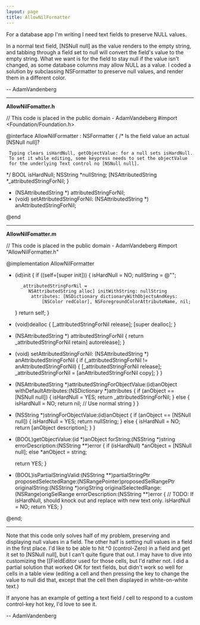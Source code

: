 ```yaml
---
layout: page
title: AllowNilFormatter
---
```


For a database app I'm writing I need text fields to preserve NULL values.

In a normal text field, [NSNull null] as the value renders to the empty string, and tabbing through a field set to null will convert the field's value to the empty string. What we want is for the field to stay null if the value isn't changed, as some database columns may allow NULL as a value. I coded a solution by subclassing NSFormatter to preserve null values, and render them in a different color.

-- AdamVandenberg

----

**AllowNilFomatter.h**

    
 // This code is placed in the public domain - AdamVandeberg
 #import <Foundation/Foundation.h>
 
 @interface AllowNilFormatter : NSFormatter
 {
 /*
     Is the field value an actual [NSNull null]?
     
     Typing clears isHardNull, getObjectValue: for a null sets isHardNull.
     To set it while editing, some keypress needs to set the objectValue
     for the underlying Text control no [NSNull null].
 */
     BOOL isHardNull;
     NSString *nullString;
     [NSAttributedString *_attributedStringForNil;
 }
 
 - (NSAttributedString *) attributedStringForNil;
 - (void) setAttributedStringForNil: (NSAttributedString *) anAttributedStringForNil;
 
 @end


----

**AllowNilFomatter.m**

    
 // This code is placed in the public domain - AdamVandeberg
 #import "AllowNilFormatter.h"
 
 @implementation AllowNilFormatter
 - (id)init
 {
     if ((self=[super init]))
     {
         isHardNull = NO;
         nullString = @"<NULL>";
         
         _attributedStringForNil = 
            NSAttributedString alloc] initWithString: nullString
             attributes: [NSDictionary dictionaryWithObjectsAndKeys:
                 [NSColor redColor], NSForegroundColorAttributeName, nil;
     }
     return self;
 }
 
 - (void)dealloc
 {
     [_attributedStringForNil release];
     [super dealloc];
 }
 
 - (NSAttributedString *) attributedStringForNil 
 { return _attributedStringForNil retain] autorelease]; }
 
 - (void) setAttributedStringForNil: 
    (NSAttributedString *) anAttributedStringForNil {
     if (_attributedStringForNil != anAttributedStringForNil) {
         [_attributedStringForNil release];
         _attributedStringForNil = [anAttributedStringForNil copy];
     }
 }
 
 
 - (NSAttributedString *)attributedStringForObjectValue:(id)anObject 
    withDefaultAttributes:(NSDictionary *)attributes
 {
     if (anObject == [NSNull null])
     {
         isHardNull = YES;
         return _attributedStringForNil;
     }
     else
     {
         isHardNull = NO;
         return nil;	// Use normal string
     }
 }
 
 - (NSString *)stringForObjectValue:(id)anObject
 {
     if (anObject == [NSNull null])
     {
         isHardNull = YES;
         return nullString;
     }
     else
     {
         isHardNull = NO;
         return [anObject description];
     }
 }
 
 - (BOOL)getObjectValue:(id *)anObject forString:(NSString *)string 
    errorDescription:(NSString **)error
 {
     if (isHardNull)
         *anObject = [NSNull null];
     else
         *anObject = string;
 
     return YES;
 }
 
 - (BOOL)isPartialStringValid:(NSString **)partialStringPtr 
    proposedSelectedRange:(NSRangePointer)proposedSelRangePtr 
    originalString:(NSString *)origString 
    originalSelectedRange:(NSRange)origSelRange 
    errorDescription:(NSString **)error
 {
     // TODO: If isHardNull, should knock out <NULL> and replace with new text only.
     isHardNull = NO;
     return YES;
 }
 
 @end;



----

Note that this code only solves half of my problem, preserving and displaying null values in a field. The other half is setting null values in a field in the first place. I'd like to be able to hit ^0 (control-Zero)  in a field and get it set to [NSNull null], but I can't quite figure that out. I may have to dive into customizing the [[FieldEditor used for those cells, but I'd rather not. I did a partial solution that worked OK for text fields, but didn't work so well for cells in a table view (editing a cell and then pressing the key to change the value to null did that, except that the cell then displayed in white-on-white text.)

If anyone has an example of getting a text field / cell to respond to a custom control-key hot key, I'd love to see it.

-- AdamVandenberg

